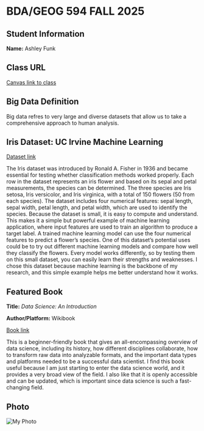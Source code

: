 # BDA/GEOG 594 FALL 2025
## Student Information
**Name:** Ashley Funk
## Class URL
[Canvas link to class](https://sdsu.instructure.com/courses/186022)
## Big Data Definition
Big data refres to very large and diverse datasets that allow us to take a comprehensive approach to human analysis.
## Iris Dataset: UC Irvine Machine Learning
[Dataset link](https://archive.ics.uci.edu/dataset/53/iris)

The Iris dataset was introduced by Ronald A. Fisher in 1936 and became essential for testing whether classification methods worked properly. Each row in the dataset represents an iris flower and based on its sepal and petal measurements, the species can be determined. The three species are Iris setosa, Iris versicolor, and Iris virginica, with a total of 150 flowers (50 from each species). The dataset includes four numerical features: sepal length, sepal width, petal length, and petal width, which are used to identify the species. Because the dataset is small, it is easy to compute and understand. This makes it a simple but powerful example of machine learning application, where input features are used to train an algorithm to produce a target label. A trained machine learning model can use the four numerical features to predict a flower’s species. One of this dataset’s potential uses could be to try out different machine learning models and compare how well they classify the flowers. Every model works differently, so by testing them on this small dataset, you can easily learn their strengths and weaknesses. I chose this dataset because machine learning is the backbone of my research, and this simple example helps me better understand how it works.
## Featured Book
**Title:** *Data Science: An Introduction*

**Author/Platform:** Wikibook

[Book link](https://en.wikibooks.org/wiki/Data_Science:_An_Introduction)

This is a beginner-friendly book that gives an all-encompassing overview of data science, including its history, how different disciplines collaborate, how to transform raw data into analyzable formats, and the important data types and platforms needed to be a successful data scientist. I find this book useful because I am just starting to enter the data science world, and it provides a very broad view of the field. I also like that it is openly accessible and can be updated, which is important since data science is such a fast-changing field.
## Photo
![My Photo](DR102093_VSCO.jpeg)

